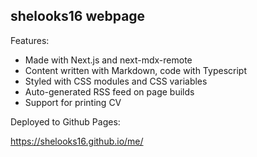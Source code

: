 ## shelooks16 webpage

Features:

- Made with Next.js and next-mdx-remote
- Content written with Markdown, code with Typescript
- Styled with CSS modules and CSS variables
- Auto-generated RSS feed on page builds
- Support for printing CV

Deployed to Github Pages:

https://shelooks16.github.io/me/
